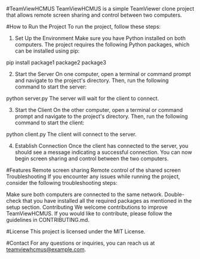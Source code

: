 #TeamViewHCMUS
TeamViewHCMUS is a simple TeamViewer clone project that allows remote screen sharing and control between two computers.

#How to Run the Project
To run the project, follow these steps:

1. Set Up the Environment
Make sure you have Python installed on both computers. The project requires the following Python packages, which can be installed using pip:

pip install package1 package2 package3

2. Start the Server
On one computer, open a terminal or command prompt and navigate to the project's directory. Then, run the following command to start the server:

python server.py
The server will wait for the client to connect.

3. Start the Client
On the other computer, open a terminal or command prompt and navigate to the project's directory. Then, run the following command to start the client:

python client.py
The client will connect to the server.

4. Establish Connection
Once the client has connected to the server, you should see a message indicating a successful connection. You can now begin screen sharing and control between the two computers.

#Features
Remote screen sharing
Remote control of the shared screen
Troubleshooting
If you encounter any issues while running the project, consider the following troubleshooting steps:

Make sure both computers are connected to the same network.
Double-check that you have installed all the required packages as mentioned in the setup section.
Contributing
We welcome contributions to improve TeamViewHCMUS. If you would like to contribute, please follow the guidelines in CONTRIBUTING.md.

#License
This project is licensed under the MIT License.

#Contact
For any questions or inquiries, you can reach us at teamviewhcmus@example.com.